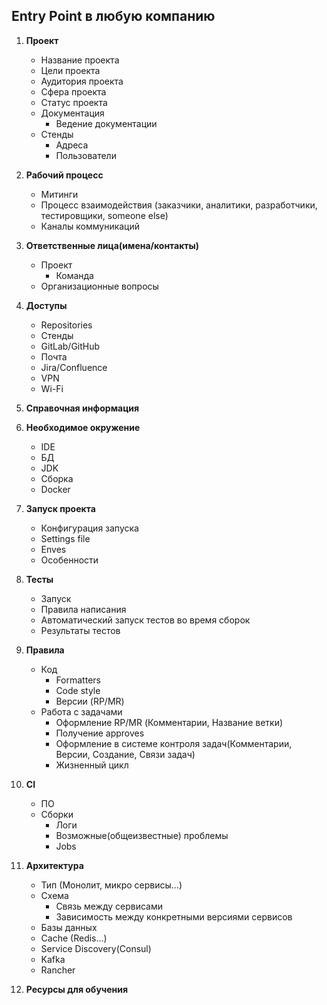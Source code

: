 ## Entry Point в любую компанию

1. **Проект**

    * Название проекта
    * Цели проекта 
    * Аудитория проекта
    * Сфера проекта 
    * Статус проекта
    * Документация
       - Ведение документации
    * Стенды
       - Адреса
       - Пользователи
    
2. **Рабочий процесс**

    * Митинги
    * Процесс взаимодействия (заказчики, аналитики, разработчики, тестировщики, someone else) 
    * Каналы коммуникаций
  
3. **Ответственные лица(имена/контакты)**

    * Проект
       - Команда
    * Организационные вопросы

4. **Доступы**

    * Repositories
    * Стенды
    * GitLab/GitHub
    * Почта
    * Jira/Confluence
    * VPN
    * Wi-Fi

5. **Справочная информация**

6. **Необходимое окружение**

    * IDE
    * БД
    * JDK
    * Сборка
    * Docker

7. **Запуск проекта**

    * Конфигурация запуска
    * Settings file
    * Enves
    * Особенности 

8. **Тесты**

    * Запуск
    * Правила написания
    * Автоматический запуск тестов во время сборок
    * Результаты тестов

9. **Правила**

    * Код
      - Formatters
      - Code style
      - Версии (RP/MR)
    * Работа с задачами
      - Оформление RP/MR (Комментарии, Название ветки)
      - Получение approves
      - Оформление в системе контроля задач(Комментарии, Версии, Создание, Связи задач)
      - Жизненный цикл

11. **CI**

    * ПО
    * Сборки
      - Логи
      - Возможные(общеизвестные) проблемы
      - Jobs

12. **Архитектура**

    * Тип (Монолит, микро сервисы...)
    * Схема
      - Связь между сервисами
      - Зависимость между конкретными версиями сервисов
    * Базы данных
    * Cache (Redis...)
    * Service Discovery(Consul)
    * Kafka
    * Rancher

13. **Ресурсы для обучения**
